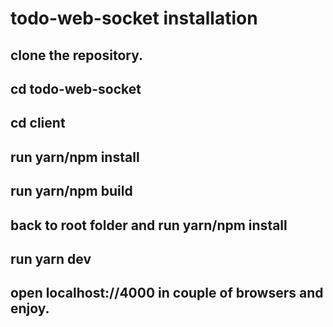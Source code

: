 # todo-web-socket installation

## clone the repository.

## cd todo-web-socket

## cd client

## run yarn/npm install

## run yarn/npm build

## back to root folder and run yarn/npm install

## run yarn dev

## open localhost://4000 in couple of browsers and enjoy.
